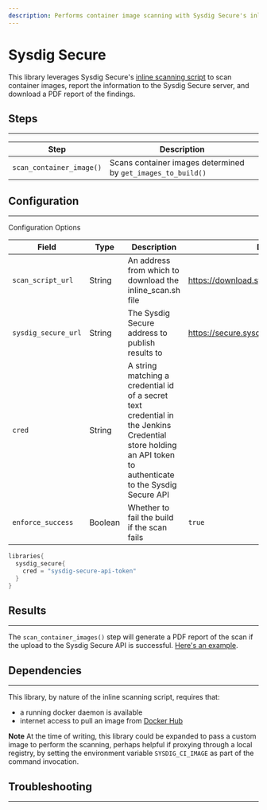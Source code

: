 ```yaml
---
description: Performs container image scanning with Sysdig Secure's inline scanner
---
```


# Sysdig Secure

This library leverages Sysdig Secure's [inline scanning script](https://github.com/sysdiglabs/secure-inline-scan) to scan container images,
report the information to the Sysdig Secure server, and download a PDF report of the findings.

## Steps

---

| Step | Description |
| ----------- | ----------- |
| `scan_container_image()` | Scans container images determined by `get_images_to_build()` |

## Configuration

---

Configuration Options

| Field | Type | Description | Default Value |
| ----------- | ----------- | ----------- | ----------- |
| `scan_script_url` | String | An address from which to download the inline_scan.sh file | <https://download.sysdig.com/stable/inline_scan.sh> |
| `sysdig_secure_url`  | String | The Sysdig Secure address to publish results to | <https://secure.sysdig.com> |
| `cred` | String | A string matching a credential id of a secret text credential in the Jenkins Credential store holding an API token to authenticate to the Sysdig Secure API ||
| `enforce_success` | Boolean  | Whether to fail the build if the scan fails | `true` |

```groovy
libraries{
  sysdig_secure{
    cred = "sysdig-secure-api-token"
  }
}
```

## Results

---

The `scan_container_images()` step will generate a PDF report of the scan if the upload to the Sysdig Secure API is successful.
[Here's an example](../../assets/attachments/sysdig_secure/sysdig_secure_report.pdf).

## Dependencies

---

This library, by nature of the inline scanning script, requires that:

* a running docker daemon is available
* internet access to pull an image from [Docker Hub](https://hub.docker.com/r/anchore/inline-scan)

**Note** At the time of writing, this library could be expanded to pass a custom image to perform the scanning,
perhaps helpful if proxying through a local registry, by setting the environment variable `SYSDIG_CI_IMAGE` as part of the command invocation.

## Troubleshooting

---
